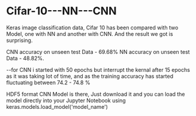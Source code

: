 # Cifar-10---NN---CNN
Keras image classification data, Cifar 10 has been compared with two Model, one with NN and another with CNN. And the result we got is surprising.

CNN accuracy on unseen test Data - 69.68%
NN accuracy on unseen test Data - 48.82%.

--for CNN i started with 50 epochs but interrupt the kernal after 15 epochs as it was taking lot of time, and as the training accuracy has started fluctuating between 74.2 - 74.8 %

HDF5 format CNN Model is there, Just download it and you can load the model directly into your Jupyter Notebook using keras.models.load_model('model_name')
